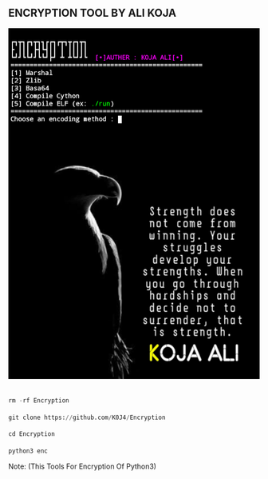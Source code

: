 ## ENCRYPTION TOOL BY ALI KOJA
![Legend-ALi](https://github.com/K0J4/files/blob/main/Screenshot_20231214-101826.png)
```PYTHON TOOL

rm -rf Encryption

git clone https://github.com/K0J4/Encryption

cd Encryption

python3 enc
```
Note: (This Tools For Encryption Of Python3)

